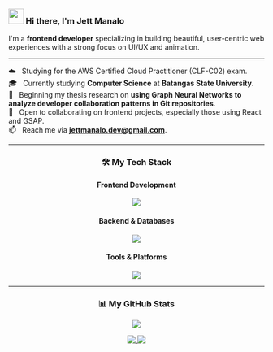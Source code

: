 ### <img src="https://raw.githubusercontent.com/MartinHeinz/MartinHeinz/master/wave.gif" width="30px"> Hi there, I'm Jett Manalo

I'm a **frontend developer** specializing in building beautiful, user-centric web experiences with a strong focus on UI/UX and animation.

---

☁️ &nbsp; Studying for the AWS Certified Cloud Practitioner (CLF-C02) exam. <br>
🎓 &nbsp; Currently studying **Computer Science** at **Batangas State University**. <br>
🔭 &nbsp; Beginning my thesis research on **using Graph Neural Networks to analyze developer collaboration patterns in Git repositories**. <br>
👯 &nbsp; Open to collaborating on frontend projects, especially those using React and GSAP. <br>
📫 &nbsp; Reach me via **jettmanalo.dev@gmail.com**.

---

<div align="center">

  <h3>🛠️ My Tech Stack</h3>

  <h4>Frontend Development</h4>
  <img src="https://skillicons.dev/icons?i=nextjs,react,redux,d3,ts,js,tailwind,bootstrap,sass,html,css" />

  <h4>Backend & Databases</h4>
  <img src="https://skillicons.dev/icons?i=nodejs,express,graphql,python,fastapi,postgresql,mongodb" />

  <h4>Tools & Platforms</h4>
  <img src="https://skillicons.dev/icons?i=aws,wordpress,figma,postman,jest,git,github,md" />

</div>

---

<h3 align="center">📊 My GitHub Stats</h3>

<p align="center">
  <a href="https://git.io/streak-stats">
    <img src="https://streak-stats.demolab.com/?user=jettmanalo&theme=react" />
  </a>
</p>

<p align="center">
  <a href="https://github.com/anuraghazra/github-readme-stats">
    <img align="top" src="https://github-readme-stats.vercel.app/api?username=jettmanalo&show_icons=true&theme=react&hide_rank=true" />
  </a>
  <a href="https://github.com/anuraghazra/convoychat">
    <img align="top" src="https://github-readme-stats.vercel.app/api/top-langs?username=jettmanalo&layout=compact&theme=react" />
  </a>
</p>

